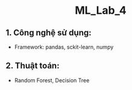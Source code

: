 <div align = center>
<h1>ML_Lab_4</h1>
</div>

## 1. Công nghệ sử dụng:

 - Framework: pandas, sckit-learn, numpy

## 2. Thuật toán:

 - Random Forest, Decision Tree
